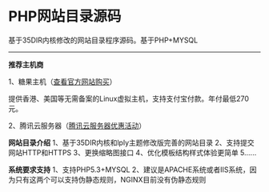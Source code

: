 # PHP网站目录源码

基于35DIR内核修改的网站目录程序源码。基于PHP+MYSQL

-------------------------

**推荐主机商**

1、糖果主机（[查看官方网站购买][1]）

提供香港、美国等无需备案的Linux虚拟主机，支持支付宝付款。年付最低270元。

2、腾讯云服务器（[腾讯云服务器优惠活动][2]）

**网站目录介绍**
1、基于35DIR内核和lply主题修改版完善的网站目录
2、支持提交网站HTTP和HTTPS
3、更换缩略图接口
4、优化模板结构样式体验更简单
5......

**系统要求支持**
1、支持PHP5.3+MYSQL
2、建议是APACHE系统或者IIS系统，因为只有这两个可以支持伪静态规则，NGINX目前没有伪静态规则



  [1]: http://www.sugarhosts.com/members/aff.php?aff=571
  [2]: https://www.laobuluo.com/tengxunyun/



